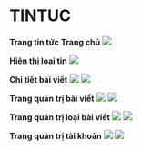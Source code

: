 # TINTUC
**Trang tin tức**
**Trang chủ** <img src="http://i.imgur.com/x6bmWIe.jpg">

**Hiên thị loại tin**
<img src="http://i.imgur.com/jnvmbXK.jpg">

**Chi tiết bài viết**
<img src="http://i.imgur.com/TVKBKnW.jpg">
<img src="http://i.imgur.com/9iGxOo0.jpg">

**Trang quản trị bài viết**
<img src="http://i.imgur.com/7lP8Jd8.jpg">
<img src="http://i.imgur.com/vqGOkgF.jpg">

**Trang quản trị loại bài viết**
<img src="http://i.imgur.com/hzQ3x5g.jpg">
<img src="http://i.imgur.com/iID3Rwp.jpg">

**Trang quản trị tài khoản**
<img src="http://i.imgur.com/T19JDeP.jpg">
<img src="http://i.imgur.com/OYdRG6A.jpg">
